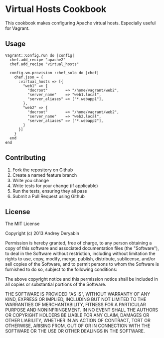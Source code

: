 Virtual Hosts Cookbook
================
This cookbook makes configuring Apache virtual hosts.
Especially useful for Vagrant.

## Usage

    Vagrant::Config.run do |config|
      chef.add_recipe "apache2"
      chef.add_recipe "virtual_hosts"

      config.vm.provision :chef_solo do |chef|
        chef.json = {
          :virtual_hosts => [{
            "web1" => {
              "docroot"        => "/home/vagrant/web2",
              "server_name"    => "web1.local",
              "server_aliases" => ["*.webapp1"],
            },
            "web2" => {
              "docroot"        => "/home/vagrant/web2",
              "server_name"    => "web2.local",
              "server_aliases" => ["*.webapp2"],
            }
          }]
        }
      end
    end


## Contributing

1. Fork the repository on Github
2. Create a named feature branch
3. Write you change
4. Write tests for your change (if applicable)
5. Run the tests, ensuring they all pass
6. Submit a Pull Request using Github

## License

The MIT License

Copyright (c) 2013 Andrey Deryabin

Permission is hereby granted, free of charge, to any person obtaining a copy of this software and associated documentation files (the "Software"), to deal in the Software without restriction, including without limitation the rights to use, copy, modify, merge, publish, distribute, sublicense, and/or sell copies of the Software, and to permit persons to whom the Software is furnished to do so, subject to the following conditions:

The above copyright notice and this permission notice shall be included in all copies or substantial portions of the Software.

THE SOFTWARE IS PROVIDED "AS IS", WITHOUT WARRANTY OF ANY KIND, EXPRESS OR IMPLIED, INCLUDING BUT NOT LIMITED TO THE WARRANTIES OF MERCHANTABILITY, FITNESS FOR A PARTICULAR PURPOSE AND NONINFRINGEMENT. IN NO EVENT SHALL THE AUTHORS OR COPYRIGHT HOLDERS BE LIABLE FOR ANY CLAIM, DAMAGES OR OTHER LIABILITY, WHETHER IN AN ACTION OF CONTRACT, TORT OR OTHERWISE, ARISING FROM, OUT OF OR IN CONNECTION WITH THE SOFTWARE OR THE USE OR OTHER DEALINGS IN THE SOFTWARE.
